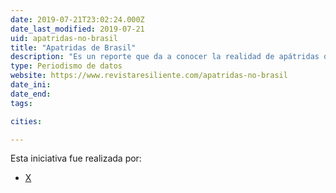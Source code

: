 ```yaml
---
date: 2019-07-21T23:02:24.000Z
date_last_modified: 2019-07-21
uid: apatridas-no-brasil
title: "Apatridas de Brasil"
description: "Es un reporte que da a conocer la realidad de apátridas de Oriente Medio que encontraron en Brasil una segunda oportunidad para mostrar que existen y necesitan ser reconocidos."
type: Periodismo de datos
website: https://www.revistaresiliente.com/apatridas-no-brasil
date_ini: 
date_end: 
tags:

cities: 

---
```


Esta iniciativa fue realizada por:

- [X](/i/revista-resiliente-bra.html)
